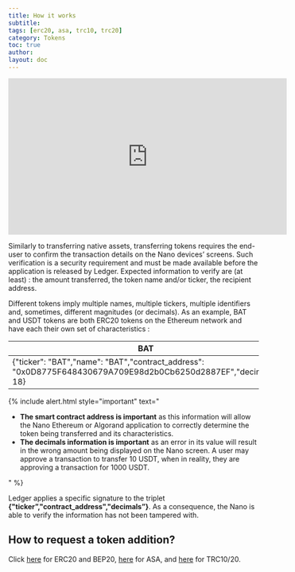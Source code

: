 ```yaml
---
title: How it works
subtitle:
tags: [erc20, asa, trc10, trc20]
category: Tokens
toc: true
author:
layout: doc
---
```


<div class="uk-text-center">
	<iframe width="560" height="315" src="https://www.youtube.com/embed/DLkn6R63FKY?controls=0" title="YouTube video player" frameborder="0" allow="accelerometer; autoplay; clipboard-write; encrypted-media; gyroscope; picture-in-picture" allowfullscreen></iframe>
</div>

Similarly to transferring native assets, transferring tokens requires the end-user to confirm the transaction details on the Nano devices’ screens. Such verification is a security requirement and must be made available before the application is released by Ledger. Expected information to verify are (at least) : the amount transferred, the token name and/or ticker, the recipient address.

Different tokens imply multiple names, multiple tickers, multiple identifiers and, sometimes, different magnitudes (or decimals). As an example, BAT and USDT tokens are both ERC20 tokens on the Ethereum network and have each their own set of characteristics :

|     BAT       |     USDT     |
|---------------|--------------|
|{"ticker": "BAT","name": "BAT","contract_address": "0x0D8775F648430679A709E98d2b0Cb6250d2887EF","decimals": 18}|{"ticker": "USDT","name": "Tether USDT","contract_address": "0xdAC17F958D2ee523a2206206994597C13D831ec7","decimals": 6}|

<!--  -->
{% include alert.html style="important" text="<ul><li><b>The smart contract address is important</b> as this information will allow the Nano Ethereum or Algorand application to correctly determine the token being transferred and its characteristics.</li><li><b>The decimals information is important</b> as an error in its value will result in the wrong amount being displayed on the Nano screen. A user may approve a transaction to transfer 10 USDT, when in reality, they are approving a transaction for 1000 USDT.</li></ul>" %}
<!--  -->

Ledger applies a specific signature to the triplet **{"ticker”,"contract_address","decimals”}**. As a consequence, the Nano is able to verify the information has not been tampered with.

## How to request a token addition?

Click [here](../erc20-bep20) for ERC20 and BEP20, [here](../asa) for ASA, and [here](../trc) for TRC10/20.
